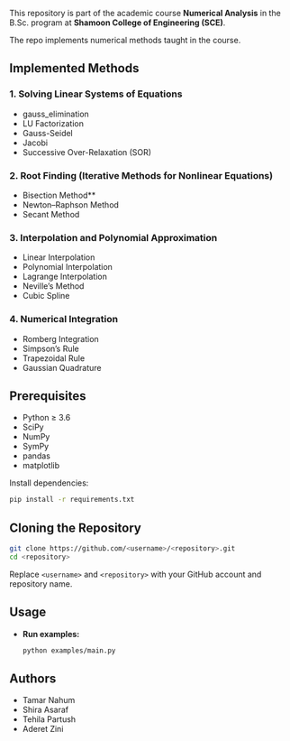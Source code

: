 This repository is part of the academic course **Numerical Analysis** in the B.Sc. program at **Shamoon College of Engineering (SCE)**.

The repo implements numerical methods taught in the course.
## Implemented Methods

### 1. Solving Linear Systems of Equations

* gauss_elimination
* LU Factorization
* Gauss-Seidel
* Jacobi
* Successive Over-Relaxation (SOR)

### 2. Root Finding (Iterative Methods for Nonlinear Equations)

* Bisection Method**
* Newton–Raphson Method
* Secant Method

### 3. Interpolation and Polynomial Approximation

* Linear Interpolation
* Polynomial Interpolation
* Lagrange Interpolation
* Neville’s Method
* Cubic Spline

### 4. Numerical Integration

* Romberg Integration
* Simpson’s Rule
* Trapezoidal Rule
* Gaussian Quadrature


## Prerequisites

* Python ≥ 3.6
* SciPy
* NumPy
* SymPy
* pandas
* matplotlib

Install dependencies:

```bash
pip install -r requirements.txt
```

## Cloning the Repository

```bash
git clone https://github.com/<username>/<repository>.git
cd <repository>
```

Replace `<username>` and `<repository>` with your GitHub account and repository name.

## Usage

* **Run examples:**

  ```bash
  python examples/main.py
  ```

## Authors

* Tamar Nahum
* Shira Asaraf
* Tehila Partush
* Aderet Zini
